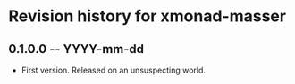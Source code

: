 # Revision history for xmonad-masser

## 0.1.0.0 -- YYYY-mm-dd

* First version. Released on an unsuspecting world.
